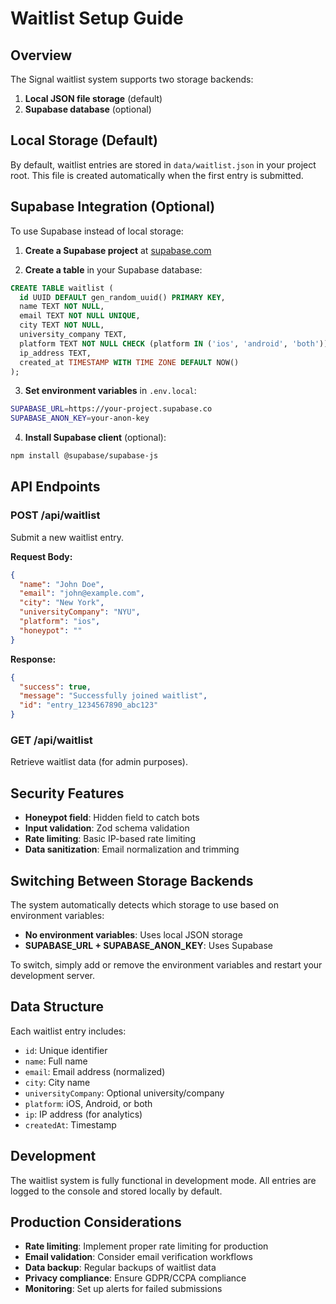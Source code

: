 # Waitlist Setup Guide

## Overview
The Signal waitlist system supports two storage backends:
1. **Local JSON file storage** (default)
2. **Supabase database** (optional)

## Local Storage (Default)
By default, waitlist entries are stored in `data/waitlist.json` in your project root. This file is created automatically when the first entry is submitted.

## Supabase Integration (Optional)
To use Supabase instead of local storage:

1. **Create a Supabase project** at [supabase.com](https://supabase.com)

2. **Create a table** in your Supabase database:
```sql
CREATE TABLE waitlist (
  id UUID DEFAULT gen_random_uuid() PRIMARY KEY,
  name TEXT NOT NULL,
  email TEXT NOT NULL UNIQUE,
  city TEXT NOT NULL,
  university_company TEXT,
  platform TEXT NOT NULL CHECK (platform IN ('ios', 'android', 'both')),
  ip_address TEXT,
  created_at TIMESTAMP WITH TIME ZONE DEFAULT NOW()
);
```

3. **Set environment variables** in `.env.local`:
```bash
SUPABASE_URL=https://your-project.supabase.co
SUPABASE_ANON_KEY=your-anon-key
```

4. **Install Supabase client** (optional):
```bash
npm install @supabase/supabase-js
```

## API Endpoints

### POST /api/waitlist
Submit a new waitlist entry.

**Request Body:**
```json
{
  "name": "John Doe",
  "email": "john@example.com",
  "city": "New York",
  "universityCompany": "NYU",
  "platform": "ios",
  "honeypot": ""
}
```

**Response:**
```json
{
  "success": true,
  "message": "Successfully joined waitlist",
  "id": "entry_1234567890_abc123"
}
```

### GET /api/waitlist
Retrieve waitlist data (for admin purposes).

## Security Features

- **Honeypot field**: Hidden field to catch bots
- **Input validation**: Zod schema validation
- **Rate limiting**: Basic IP-based rate limiting
- **Data sanitization**: Email normalization and trimming

## Switching Between Storage Backends

The system automatically detects which storage to use based on environment variables:

- **No environment variables**: Uses local JSON storage
- **SUPABASE_URL + SUPABASE_ANON_KEY**: Uses Supabase

To switch, simply add or remove the environment variables and restart your development server.

## Data Structure

Each waitlist entry includes:
- `id`: Unique identifier
- `name`: Full name
- `email`: Email address (normalized)
- `city`: City name
- `universityCompany`: Optional university/company
- `platform`: iOS, Android, or both
- `ip`: IP address (for analytics)
- `createdAt`: Timestamp

## Development

The waitlist system is fully functional in development mode. All entries are logged to the console and stored locally by default.

## Production Considerations

- **Rate limiting**: Implement proper rate limiting for production
- **Email validation**: Consider email verification workflows
- **Data backup**: Regular backups of waitlist data
- **Privacy compliance**: Ensure GDPR/CCPA compliance
- **Monitoring**: Set up alerts for failed submissions
